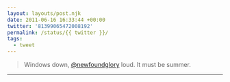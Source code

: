 ```yaml
---
layout: layouts/post.njk
date: 2011-06-16 16:33:44 +00:00
twitter: '81399065472008192'
permalink: /status/{{ twitter }}/
tags: 
  - tweet
---
```


> Windows down, [@newfoundglory](https://twitter.com/newfoundglory) loud. It must be summer.

---
